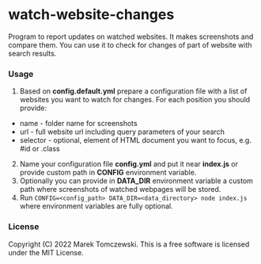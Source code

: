 # watch-website-changes

Program to report updates on watched websites. It makes screenshots and compare them.
You can use it to check for changes of part of website with search results.

### Usage ###

1. Based on **config.default.yml** prepare a configuration file with a list of websites you want to watch for changes.
   For each position you should provide:

 * name - folder name for screenshots
 * url - full website url including query parameters of your search
 * selector - optional, element of HTML document you want to focus, e.g. #id or .class 

2. Name your configuration file **config.yml** and put it near **index.js** or provide custom path in **CONFIG** environment variable.
3. Optionally you can provide in **DATA_DIR** environment variable a custom path where screenshots of watched webpages will be stored.
4. Run `CONFIG=<config_path> DATA_DIR=<data_directory> node index.js` where environment variables are fully optional.

### License ###

Copyright (C) 2022 Marek Tomczewski. This is a free software is licensed under the MIT License.